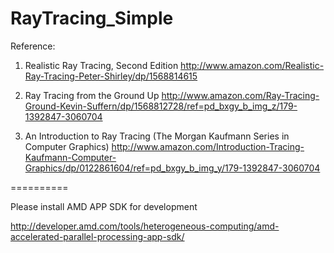 RayTracing_Simple
=================

Reference:
1. Realistic Ray Tracing, Second Edition
http://www.amazon.com/Realistic-Ray-Tracing-Peter-Shirley/dp/1568814615

2. Ray Tracing from the Ground Up
http://www.amazon.com/Ray-Tracing-Ground-Kevin-Suffern/dp/1568812728/ref=pd_bxgy_b_img_z/179-1392847-3060704

3. An Introduction to Ray Tracing (The Morgan Kaufmann Series in Computer Graphics)
http://www.amazon.com/Introduction-Tracing-Kaufmann-Computer-Graphics/dp/0122861604/ref=pd_bxgy_b_img_y/179-1392847-3060704

==========

Please install AMD APP SDK for development

http://developer.amd.com/tools/heterogeneous-computing/amd-accelerated-parallel-processing-app-sdk/
